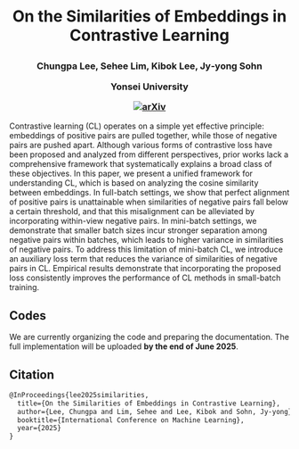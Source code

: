 <h1 align="center"> <p>On the Similarities of Embeddings in Contrastive Learning</p></h1>
<h3 align="center">
    <p>Chungpa Lee, Sehee Lim, Kibok Lee, Jy‑yong Sohn</p>
    <p>Yonsei University</p>
    <!-- <a href="https://">
        <img src="https://img.shields.io/badge/paper-blue.svg" alt="paper">
    </a> -->
    <a href="https://arxiv.org/abs/2506.09781">
        <img src="https://img.shields.io/badge/arXiv-b31b1b.svg" alt="arXiv">
    </a>
</h3>

Contrastive learning (CL) operates on a simple yet effective principle: embeddings of positive pairs are pulled together, while those of negative pairs are pushed apart. Although various forms of contrastive loss have been proposed and analyzed from different perspectives, prior works lack a comprehensive framework that systematically explains a broad class of these objectives. In this paper, we present a unified framework for understanding CL, which is based on analyzing the cosine similarity between embeddings. In full-batch settings, we show that perfect alignment of positive pairs is unattainable when similarities of negative pairs fall below a certain threshold, and that this misalignment can be alleviated by incorporating within-view negative pairs. In mini-batch settings, we demonstrate that smaller batch sizes incur stronger separation among negative pairs within batches, which leads to higher variance in similarities of negative pairs. To address this limitation of mini-batch CL, we introduce an auxiliary loss term that reduces the variance of similarities of negative pairs in CL. Empirical results demonstrate that incorporating the proposed loss consistently improves the performance of CL methods in small-batch training.

## Codes

We are currently organizing the code and preparing the documentation. The full implementation will be uploaded **by the end of June 2025**.

## Citation

```tex
@InProceedings{lee2025similarities,
  title={On the Similarities of Embeddings in Contrastive Learning},
  author={Lee, Chungpa and Lim, Sehee and Lee, Kibok and Sohn, Jy-yong},
  booktitle={International Conference on Machine Learning},
  year={2025}
}
```
